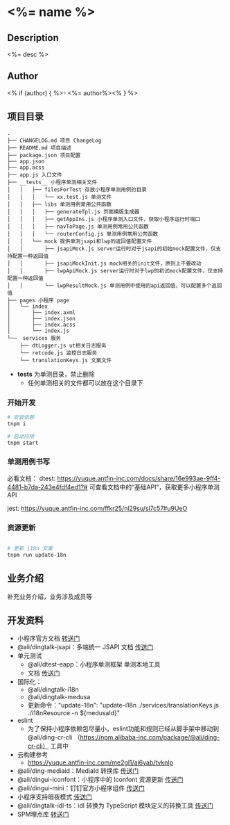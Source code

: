 # <%= name %>

## Description

<%= desc %>

## Author

<% if (author) { %>- <%= author%><%
} %>


## 项目目录

```
.
├── CHANGELOG.md 项目 ChangeLog
├── README.md 项目描述
├── package.json 项目配置
├── app.json
├── app.acss
├── app.js 入口文件
├── __tests__ 小程序单测相关文件
│   │   ├── filesForTest 存放小程序单测用例的目录
│   │   │   └── xx.test.js 单测文件
│   │   ├── libs 单测用例常用公共函数
│   │   │   ├── generateTpl.js 页面模版生成器
│   │   │   ├── getAppIns.js 小程序单测入口文件，获取小程序运行时端口
│   │   │   ├── navToPage.js 单测用例常用公共函数
│   │   │   └── routerConfig.js 单测用例常用公共函数
│   │   └── mock 提供单测jsapi和lwp的返回值配置文件
│   │       ├── jsapiMock.js server运行时对于jsapi的初始mock配置文件，仅支持配置一种返回值
│   │       ├── jsapiMockInit.js mock相关的init文件，原则上不要改动
│   │       ├── lwpApiMock.js server运行时对于lwp的初试mock配置文件，仅支持配置一种返回值
│   │       └── lwpResultMock.js 单测用例中使用的api返回值，可以配置多个返回值
├── pages 小程序 page
│   └── index
│       ├── index.axml
│       ├── index.json
│       ├── index.acss
│       └── index.js
└──  services 服务
    ├── dtLogger.js ut相关日志服务
    └── retcode.js 监控日志服务
    └── translationKeys.js 文案文件

```

- __tests__ 为单测目录，禁止删除
  - 任何单测相关的文件都可以放在这个目录下

### 开始开发

```bash
# 安装依赖
tnpm i

# 启动应用
tnpm start
```

### 单测用例书写

必看文档： 
dtest: https://yuque.antfin-inc.com/docs/share/16e993ae-9ff4-4481-b7da-243e4fdf4ed1?#
可查看文档中的“基础API”，获取更多小程序单测API

jest: https://yuque.antfin-inc.com/ffkr25/nl29su/sl7c57#u9UeO

### 资源更新

``` bash

# 更新 i18n 文案
tnpm run update-18n

```

## 业务介绍

补充业务介绍，业务涉及成员等

## 开发资料

- 小程序官方文档 [转送门](https://ding-doc.dingtalk.com/doc#/dev/framework-overview)
- @ali/dingtalk-jsapi：多端统一 JSAPI 文档 [传送门](https://yuque.antfin-inc.com/dd-fd/union_jsapi)
- 单元测试
  - @ali/dtest-eapp：小程序单测框架 单测本地工具
  - 文档 [传送门](https://yuque.antfin-inc.com/docs/share/16e993ae-9ff4-4481-b7da-243e4fdf4ed1?#)
- 国际化：
  - @ali/dingtalk-i18n
  - @ali/dingtalk-medusa
  - 更新命令："update-18n": "update-i18n ./services/translationKeys.js ./i18nResource -n ${medusaId}"
- eslint
  - 为了保持小程序依赖包尽量小，eslint功能和规则已经从脚手架中移动到 @ali/ding-cr-cli （https://npm.alibaba-inc.com/package/@ali/ding-cr-cli） 工具中
- 云构建参考
  - https://yuque.antfin-inc.com/me2gl1/ai6yab/tvknlp
- @ali/ding-mediaid：MediaId 转换库 [传送门](https://npm.alibaba-inc.com/package/@ali/ding-mediaid)
- @ali/dingui-iconfont：小程序中的 Iconfont 资源更新 [传送门](https://npm.alibaba-inc.com/package/@ali/dingui-iconfont)
- @ali/dingui-mini：钉钉官方小程序组件 [传送门](https://dux.dingtalk.com/site/pc#/cate/26/page/181)
- 小程序支持暗夜模式 [传送门](https://yuque.antfin-inc.com/dingtalk-miniprogram/kplflx/wxwf2g)
- @ali/dingtalk-idl-ts：idl 转换为 TypeScript 模块定义的转换工具  [传送门](https://npm.alibaba-inc.com/package/@ali/dingtalk-idl-ts)
- SPM埋点库 [转送门](https://npm.alibaba-inc.com/package/@ali/eapp-spm-tracker)


